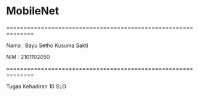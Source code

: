 # MobileNet
==============================================================

Nama : Bayu Setho Kusuma Sakti

NIM  : 2101192050

==============================================================

Tugas Kehadiran 10 SLO

